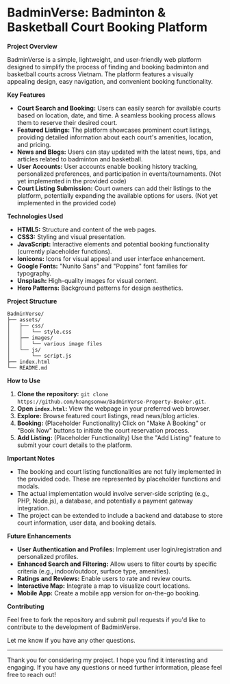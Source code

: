 # BadminVerse: Badminton & Basketball Court Booking Platform

**Project Overview**

BadminVerse is a simple, lightweight, and user-friendly web platform designed to simplify the process of finding and booking badminton and basketball courts across Vietnam. The platform features a visually appealing design, easy navigation, and convenient booking functionality.

**Key Features**

*   **Court Search and Booking:** Users can easily search for available courts based on location, date, and time. A seamless booking process allows them to reserve their desired court.
*   **Featured Listings:** The platform showcases prominent court listings, providing detailed information about each court's amenities, location, and pricing.
*   **News and Blogs:** Users can stay updated with the latest news, tips, and articles related to badminton and basketball.
*   **User Accounts:** User accounts enable booking history tracking, personalized preferences, and participation in events/tournaments. (Not yet implemented in the provided code)
*   **Court Listing Submission:**  Court owners can add their listings to the platform, potentially expanding the available options for users. (Not yet implemented in the provided code)

**Technologies Used**

*   **HTML5:** Structure and content of the web pages.
*   **CSS3:** Styling and visual presentation.
*   **JavaScript:** Interactive elements and potential booking functionality (currently placeholder functions).
*   **Ionicons:** Icons for visual appeal and user interface enhancement.
*   **Google Fonts:** "Nunito Sans" and "Poppins" font families for typography.
*   **Unsplash:** High-quality images for visual content.
*   **Hero Patterns:** Background patterns for design aesthetics.

**Project Structure**

```
BadminVerse/
├── assets/
│   ├── css/
│   │   └── style.css 
│   ├── images/
│   │   └── various image files
│   └── js/
│       └── script.js 
├── index.html  
└── README.md
```

**How to Use**

1.  **Clone the repository:** `git clone https://github.com/hoangsonww/BadminVerse-Property-Booker.git`.
2.  **Open `index.html`:** View the webpage in your preferred web browser.
3.  **Explore:** Browse featured court listings, read news/blog articles.
4.  **Booking:** (Placeholder Functionality) Click on "Make A Booking" or "Book Now" buttons to initiate the court reservation process.
5.  **Add Listing:** (Placeholder Functionality)  Use the "Add Listing" feature to submit your court details to the platform.

**Important Notes**

*   The booking and court listing functionalities are not fully implemented in the provided code. These are represented by placeholder functions and modals.
*   The actual implementation would involve server-side scripting (e.g., PHP, Node.js), a database, and potentially a payment gateway integration.
*   The project can be extended to include a backend and database to store court information, user data, and booking details.

**Future Enhancements**

*   **User Authentication and Profiles:** Implement user login/registration and personalized profiles.
*   **Enhanced Search and Filtering:** Allow users to filter courts by specific criteria (e.g., indoor/outdoor, surface type, amenities).
*   **Ratings and Reviews:** Enable users to rate and review courts.
*   **Interactive Map:** Integrate a map to visualize court locations.
*   **Mobile App:** Create a mobile app version for on-the-go booking.

**Contributing**

Feel free to fork the repository and submit pull requests if you'd like to contribute to the development of BadminVerse.

Let me know if you have any other questions.

--- 

Thank you for considering my project. I hope you find it interesting and engaging. If you have any questions or need further information, please feel free to reach out! 

